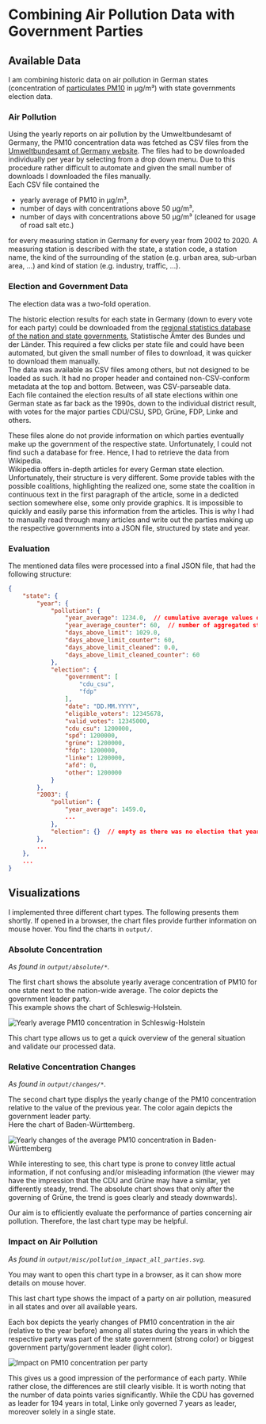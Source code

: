 # Combining Air Pollution Data with Government Parties

## Available Data

I am combining historic data on air pollution in German states (concentration of [particulates PM10](https://en.wikipedia.org/wiki/Particulates) in µg/m³) with state governments election data.

### Air Pollution

Using the yearly reports on air pollution by the Umweltbundesamt of Germany, the PM10 concentration data was fetched as CSV files from the [Umweltbundesamt of Germany website](https://www.umweltbundesamt.de/en/data/air/air-data/annual-tabulation/eJxrWpScv9BwUWXqEiMDIwMAMK0FsQ==). The files had to be downloaded individually per year by selecting from a drop down menu. Due to this procedure rather difficult to automate and given the small number of downloads I downloaded the files manually.  
Each CSV file contained the

- yearly average of PM10 in µg/m³,
- number of days with concentrations above 50 µg/m³,
- number of days with concentrations above 50 µg/m³ (cleaned for usage of road salt etc.)

for every measuring station in Germany for every year from 2002 to 2020. A measuring station is described with the state, a station code, a station name, the kind of the surrounding of the station (e.g. urban area, sub-urban area, ...) and kind of station (e.g. industry, traffic, ...).

### Election and Government Data

The election data was a two-fold operation.

The historic election results for each state in Germany (down to every vote for each party) could be downloaded from the [regional statistics database of the nation and state governments](https://www.regionalstatistik.de/genesis/online?operation=themes&levelindex=0&levelid=1640600409682&code=14#abreadcrumb), Statistische Ämter des Bundes und der Länder. This required a few clicks per state file and could have been automated, but given the small number of files to download, it was quicker to download them manually.  
The data was available as CSV files among others, but not designed to be loaded as such. It had no proper header and contained non-CSV-conform metadata at the top and bottom. Between, was CSV-parseable data.  
Each file contained the election results of all state elections within one German state as far back as the 1990s, down to the individual district result, with votes for the major parties CDU/CSU, SPD, Grüne, FDP, Linke and others.  

These files alone do not provide information on which parties eventually make up the government of the respective state. Unfortunately, I could not find such a database for free. Hence, I had to retrieve the data from Wikipedia.  
Wikipedia offers in-depth articles for every German state election. Unfortunately, their structure is very different. Some provide tables with the possible coalitions, highlighting the realized one, some state the coalition in continuous text in the first paragraph of the article, some in a dedicted section somewhere else, some only provide graphics. It is impossible to quickly and easily parse this information from the articles. This is why I had to manually read through many articles and write out the parties making up the respective governments into a JSON file, structured by state and year.

### Evaluation

The mentioned data files were processed into a final JSON file, that had the following structure:

```json
{
    "state": {
        "year": {
            "pollution": {
                "year_average": 1234.0,  // cumulative average values of all stations (this year and state)
                "year_average_counter": 60,  // number of aggregated stations for `year_average`
                "days_above_limit": 1029.0,
                "days_above_limit_counter": 60,
                "days_above_limit_cleaned": 0.0,
                "days_above_limit_cleaned_counter": 60
            },
            "election": {
                "government": [
                    "cdu_csu",
                    "fdp"
                ],
                "date": "DD.MM.YYYY",
                "eligible_voters": 12345678,
                "valid_votes": 12345000,
                "cdu_csu": 1200000,
                "spd": 1200000,
                "grüne": 1200000,
                "fdp": 1200000,
                "linke": 1200000,
                "afd": 0,
                "other": 1200000
            }
        },
        "2003": {
            "pollution": {
                "year_average": 1459.0,
                ...
            },
            "election": {}  // empty as there was no election that year
        },
		...
	},
	...
}
```

## Visualizations

I implemented three different chart types. The following presents them shortly.
If opened in a browser, the chart files provide further information on mouse hover. You find the charts in `output/`.

### Absolute Concentration

*As found in `output/absolute/*`.*

The first chart shows the absolute yearly average concentration of PM10 for one state next to the nation-wide average. The color depicts the government leader party.  
This example shows the chart of Schleswig-Holstein. 

![Yearly average PM10 concentration in Schleswig-Holstein](output/absolute/pollution_Schleswig-Holstein.svg)

This chart type allows us to get a quick overview of the general situation and validate our processed data.

### Relative Concentration Changes

*As found in `output/changes/*`.*

The second chart type displys the yearly change of the PM10 concentration relative to the value of the previous year. The color again depicts the government leader party.  
Here the chart of Baden-Württemberg.

![Yearly changes of the average PM10 concentration in Baden-Württemberg](output/change/pollution_Baden-Württemberg.svg)

While interesting to see, this chart type is prone to convey little actual information, if not confusing and/or misleading information (the viewer may have the impression that the CDU and Grüne may have a similar, yet differently steady, trend. The absolute chart shows that only after the governing of Grüne, the trend is goes clearly and steady downwards).

Our aim is to efficiently evaluate the performance of parties concerning air pollution. Therefore, the last chart type may be helpful.

### Impact on Air Pollution

*As found in `output/misc/pollution_impact_all_parties.svg`.*

You may want to open this chart type in a browser, as it can show more details on mouse hover.

This last chart type shows the impact of a party on air pollution, measured in all states and over all available years.

Each box depicts the yearly changes of PM10 concentration in the air (relative to the year before) among all states during the years in which the respective party was part of the state government (strong color) or biggest government party/government leader (light color).

![Impact on PM10 concentration per party](output/misc/pollution_impact_all_parties.svg)

This gives us a good impression of the performance of each party. While rather close, the differences are still clearly visible. It is worth noting that the number of data points varies significantly. While the CDU has governed as leader for 194 years in total, Linke only governed 7 years as leader, moreover solely in a single state.
